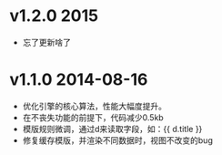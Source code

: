﻿# v1.2.0 2015
* 忘了更新啥了

# v1.1.0 2014-08-16
* 优化引擎的核心算法，性能大幅度提升。
* 在不丧失功能的前提下，代码减少0.5kb
* 模版规则微调，通过d来读取字段，如：{{ d.title }}
* 修复缓存模版，并渲染不同数据时，视图不改变的bug
